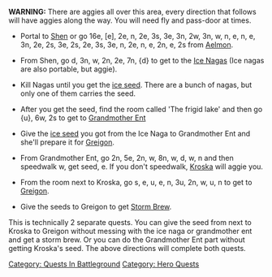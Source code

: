 **WARNING:** There are aggies all over this area, every direction that
follows will have aggies along the way. You will need fly and pass-door
at times.

-   Portal to [Shen](Shen "wikilink") or go 16e, \[e\], 2e, n, 2e, 3s,
    3e, 3n, 2w, 3n, w, n, e, n, e, 3n, 2e, 2s, 3e, 2s, 2e, 3s, 3e, n,
    2e, n, e, 2n, e, 2s from [Aelmon](Aelmon "wikilink").

<!-- -->

-   From Shen, go d, 3n, w, 2n, 2e, 7n, {d} to get to the [Ice
    Nagas](Ice_Naga "wikilink") (Ice nagas are also portable, but
    aggie).

<!-- -->

-   Kill Nagas until you get the [ice
    seed](Ice_Seed_(Ice_Naga) "wikilink"). There are a bunch of nagas,
    but only one of them carries the seed.

<!-- -->

-   After you get the seed, find the room called 'The frigid lake' and
    then go {u}, 6w, 2s to get to [Grandmother
    Ent](Grandmother_Ent "wikilink")

<!-- -->

-   Give the [ice seed](Ice_Seed_(Ice_Naga) "wikilink") you got from the
    Ice Naga to Grandmother Ent and she'll prepare it for
    [Greigon](Greigon "wikilink").

<!-- -->

-   From Grandmother Ent, go 2n, 5e, 2n, w, 8n, w, d, w, n and then
    speedwalk w, get seed, e. If you don't speedwalk,
    [Kroska](Kroska "wikilink") will aggie you.

<!-- -->

-   From the room next to Kroska, go s, e, u, e, n, 3u, 2n, w, u, n to
    get to [Greigon](Greigon "wikilink").

<!-- -->

-   Give the seeds to Greigon to get [Storm
    Brew](Storm_Brew "wikilink").

This is technically 2 separate quests. You can give the seed from next
to Kroska to Greigon without messing with the ice naga or grandmother
ent and get a storm brew. Or you can do the Grandmother Ent part without
getting Kroska's seed. The above directions will complete both quests.

[Category: Quests In
Battleground](Category:_Quests_In_Battleground "wikilink") [Category:
Hero Quests](Category:_Hero_Quests "wikilink")
